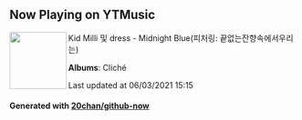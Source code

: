 ## Now Playing on YTMusic

[<img align="left" width="100" src="https://lh3.googleusercontent.com/0xN5sOQIk3GWL2YrKvDoDedE_nXxQS27HM4AvaHnleWNPoU4HMlNq3UsHYFgPrjgTsEBYXRAi0qg37k">](https://music.youtube.com/watch?v=AL8z9n6pmgs)

Kid Milli 및 dress - Midnight Blue(피처링: 끝없는잔향속에서우리는)

**Albums**: Cliché

Last updated at 06/03/2021 15:15

#### Generated with [20chan/github-now](https://github.com/20chan/github-now)
